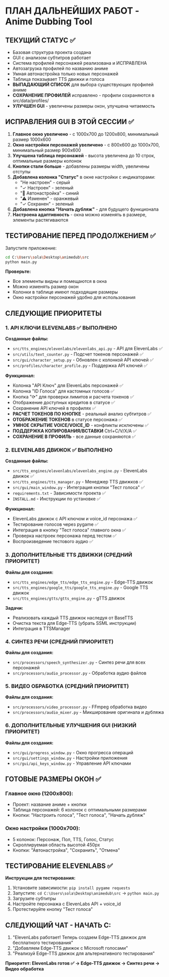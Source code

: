 # ПЛАН ДАЛЬНЕЙШИХ РАБОТ - Anime Dubbing Tool

## ТЕКУЩИЙ СТАТУС ✅
- Базовая структура проекта создана
- GUI с анализом субтитров работает
- Система профилей персонажей реализована и ИСПРАВЛЕНА
- Автозагрузка профилей по названию аниме
- Умная автонастройка только новых персонажей
- Таблица показывает TTS движки и голоса
- **ВЫПАДАЮЩИЙ СПИСОК** для выбора существующих профилей аниме
- **СОХРАНЕНИЕ ПРОФИЛЕЙ** исправлено - профили сохраняются в src/data/profiles/
- **УЛУЧШЕН GUI** - увеличены размеры окон, улучшена читаемость

## ИСПРАВЛЕНИЯ GUI В ЭТОЙ СЕССИИ ✅
1. **Главное окно увеличено** - с 1000x700 до 1200x800, минимальный размер 1000x600
2. **Окно настройки персонажей увеличено** - с 800x600 до 1000x700, минимальный размер 900x600
3. **Улучшена таблица персонажей** - высота увеличена до 10 строк, оптимальные размеры колонок
4. **Кнопки стали больше** - добавлены размеры width, увеличены отступы
5. **Добавлена колонка "Статус"** в окне настройки с индикаторами:
   - "Не настроен" - серый
   - "✓ Настроен" - зеленый  
   - "🔧 Автонастройка" - синий
   - "⚠ Изменен" - оранжевый
   - "✓ Сохранен" - зеленый
6. **Добавлена кнопка "Начать дубляж"** - для будущего функционала
7. **Настроена адаптивность** - окна можно изменять в размере, элементы растягиваются

## ТЕСТИРОВАНИЕ ПЕРЕД ПРОДОЛЖЕНИЕМ ✅
Запустите приложение:
```bash
cd C:\Users\sola\Desktop\animedub\src
python main.py
```

**Проверьте:**
- Все элементы видны и помещаются в окна
- Можно изменять размер окон
- Колонки в таблице имеют подходящие размеры
- Окно настройки персонажей удобно для использования

## СЛЕДУЮЩИЕ ПРИОРИТЕТЫ

### 1. API КЛЮЧИ ELEVENLABS ✅ ВЫПОЛНЕНО
**Созданные файлы:**
- `src/tts_engines/elevenlabs/elevenlabs_api.py` - API для ElevenLabs ✅
- `src/utils/text_counter.py` - Подсчет токенов персонажей ✅
- `src/gui/character_setup.py` - Обновлен с колонкой API ключей ✅
- `src/profiles/character_profile.py` - Поддержка API ключей ✅

**Функционал:**
- Колонка "API Ключ" для ElevenLabs персонажей ✅
- Колонка "ID Голоса" для кастомных голосов ✅
- Кнопка "⟳" для проверки лимитов и расчета токенов ✅
- Отображение доступных кредитов в статусе ✅
- Сохранение API ключей в профилях ✅
- **РАСЧЕТ ТОКЕНОВ ПО КНОПКЕ** - реальный анализ субтитров ✅
- **ОТОБРАЖЕНИЕ ТОКЕНОВ** в статусе персонажа ✅
- **УМНОЕ СКРЫТИЕ VOICE/VOICE_ID** - конфликты исключены ✅
- **ПОДДЕРЖКА КОПИРОВАНИЯ/ВСТАВКИ** Ctrl+C/V/X/A ✅
- **СОХРАНЕНИЕ В ПРОФИЛЬ** - все данные сохраняются ✅

### 2. ELEVENLABS ДВИЖОК ✅ ВЫПОЛНЕНО
**Созданные файлы:**
- `src/tts_engines/elevenlabs/elevenlabs_engine.py` - ElevenLabs движок ✅
- `src/tts_engines/tts_manager.py` - Менеджер TTS движков ✅
- `src/gui/main_window.py` - Интеграция кнопки "Тест голоса" ✅
- `requirements.txt` - Зависимости проекта ✅
- `INSTALL.md` - Инструкции по установке ✅

**Функционал:**
- ElevenLabs движок с API ключом и voice_id персонажа ✅
- Тестирование голосов через pygame ✅
- Интеграция в кнопку "Тест голоса" главного окна ✅
- Проверка настроек персонажа перед тестом ✅
- Воспроизведение тестового аудио ✅

### 3. ДОПОЛНИТЕЛЬНЫЕ TTS ДВИЖКИ (СРЕДНИЙ ПРИОРИТЕТ)
**Файлы для создания:**
- `src/tts_engines/edge_tts/edge_tts_engine.py` - Edge-TTS движок
- `src/tts_engines/google_tts/google_tts_engine.py` - Google TTS движок  
- `src/tts_engines/gtts/gtts_engine.py` - gTTS движок

**Задачи:**
- Реализовать каждый TTS движок наследуя от BaseTTS
- Очистка текста для Edge-TTS (убрать SSML инструкции)
- Интеграция в TTSManager

### 4. СИНТЕЗ РЕЧИ (СРЕДНИЙ ПРИОРИТЕТ)
**Файлы для создания:**
- `src/processors/speech_synthesizer.py` - Синтез речи для всех персонажей
- `src/processors/audio_processor.py` - Обработка аудио файлов

### 5. ВИДЕО ОБРАБОТКА (СРЕДНИЙ ПРИОРИТЕТ)  
**Файлы для создания:**
- `src/processors/video_processor.py` - FFmpeg обработка видео
- `src/processors/audio_mixer.py` - Микширование оригинала и дубляжа

### 6. ДОПОЛНИТЕЛЬНЫЕ УЛУЧШЕНИЯ GUI (НИЗКИЙ ПРИОРИТЕТ)
**Файлы для создания:**
- `src/gui/progress_window.py` - Окно прогресса операций
- `src/gui/settings_window.py` - Настройки приложения
- `src/gui/api_keys_window.py` - Управление API ключами

## ГОТОВЫЕ РАЗМЕРЫ ОКОН ✅

### Главное окно (1200x800):
- Проект: название аниме + кнопки
- Таблица персонажей: 6 колонок с оптимальными размерами
- Кнопки: "Настроить голоса", "Тест голоса", "Начать дубляж"

### Окно настройки (1000x700):
- 5 колонок: Персонаж, Пол, TTS, Голос, Статус
- Скроллируемая область высотой 450px
- Кнопки: "Автонастройка", "Сохранить", "Отмена"

## ТЕСТИРОВАНИЕ ELEVENLABS ✅

**Инструкции для тестирования:**
1. Установите зависимости: `pip install pygame requests`
2. Запустите: `cd C:\Users\sola\Desktop\animedub\src` → `python main.py`
3. Загрузите субтитры
4. Настройте персонажа с ElevenLabs API + voice_id
5. Протестируйте кнопку "Тест голоса"

## СЛЕДУЮЩИЙ ЧАТ - НАЧАТЬ С:
1. "ElevenLabs работает! Теперь создаем Edge-TTS движок для бесплатного тестирования"
2. "Добавляем Edge-TTS движок с Microsoft голосами"
3. "Реализуй Edge-TTS движок для альтернативного тестирования"

**Приоритет: ElevenLabs готов ✅ → Edge-TTS движок → Синтез речи → Видео обработка**
